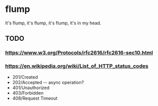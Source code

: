 # flump

It's flump, it's flump, it's flump, it's in my head.

## TODO

### https://www.w3.org/Protocols/rfc2616/rfc2616-sec10.html
### https://en.wikipedia.org/wiki/List_of_HTTP_status_codes
* 201/Created
* 202/Accepted -- async operation?
* 401/Unauthorized
* 403/Forbidden
* 408/Request Timeout
